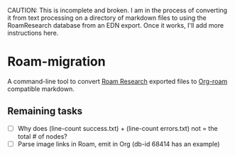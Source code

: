 CAUTION: This is incomplete and broken. I am in the process of converting it from text processing on a directory of markdown files to using the RoamResearch database from an EDN export. Once it works, I'll add more instructions here.


# Roam-migration

A command-line tool to convert [Roam Research](https://roamresearch.com/) exported files to [Org-roam](https://github.com/org-roam/org-roam) compatible markdown.


## Remaining tasks

- [ ] Why does (line-count success.txt) + (line-count errors.txt) not = the total # of nodes?
- [ ] Parse image links in Roam, emit in Org (db-id 68414 has an example)
